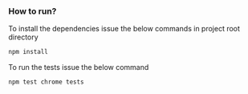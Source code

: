 ### How to run?
To install the dependencies issue the below commands in project root directory
```javascript
npm install
``` 
To run the tests issue the below command
```javascript
npm test chrome tests
``` 